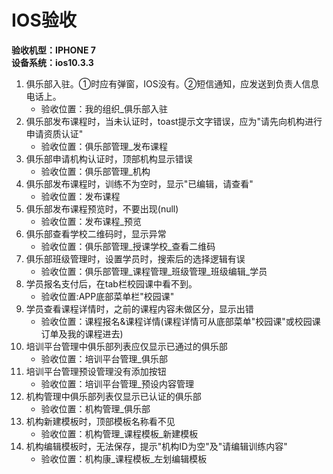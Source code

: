 # IOS验收
**验收机型：IPHONE 7**  
**设备系统：ios10.3.3**
1. 俱乐部入驻。①时应有弹窗，IOS没有。②短信通知，应发送到负责人信息电话上。
	- 验收位置：我的组织_俱乐部入驻
2. 俱乐部发布课程时，当未认证时，toast提示文字错误，应为"请先向机构进行申请资质认证"
	- 验收位置：俱乐部管理_发布课程
3. 俱乐部申请机构认证时，顶部机构显示错误
	- 验收位置：俱乐部管理_机构
4. 俱乐部发布课程时，训练不为空时，显示"已编辑，请查看"
	- 验收位置：发布课程
4. 俱乐部发布课程预览时，不要出现(null)
	- 验收位置：发布课程_预览
5. 俱乐部查看学校二维码时，显示异常
	- 验收位置：俱乐部管理_授课学校_查看二维码
6. 俱乐部班级管理时，设置学员时，搜索后的选择逻辑有误
	- 验收位置：俱乐部管理_课程管理_班级管理_班级编辑_学员
7. 学员报名支付后，在tab栏校园课中看不到。
	- 验收位置:APP底部菜单栏"校园课"
8. 学员查看课程详情时，之前的课程内容未做区分，显示出错
	- 验收位置：课程报名&课程详情(课程详情可从底部菜单"校园课"或校园课订单及我的课程进去)
9. 培训平台管理中俱乐部列表应仅显示已通过的俱乐部
	- 验收位置：培训平台管理_俱乐部
10. 培训平台管理预设管理没有添加按钮
	- 验收位置：培训平台管理_预设内容管理
11. 机构管理中俱乐部列表仅显示已认证的俱乐部
	- 验收位置：机构管理_俱乐部
12. 机构新建模板时，顶部模板名称看不见
	- 验收位置：机构管理_课程模板_新建模板
13. 机构编辑模板时，无法保存，提示"机构ID为空"及"请编辑训练内容"
	- 验收位置：机构康_课程模板_左划编辑模板


